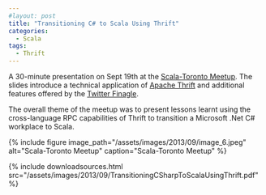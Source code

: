 ```yaml
---
#layout: post
title: "Transitioning C# to Scala Using Thrift"
categories:
  - Scala
tags:
  - Thrift
---
```


A 30-minute presentation on Sept 19th at the [Scala-Toronto Meetup](http://www.meetup.com/Scala/Toronto-CA/). The
slides introduce a technical application of [Apache Thrift](http://thrift.apache.org/) and additional features offered by
the [Twitter Finagle](http://twitter.github.io/finagle/).

The overall theme of the meetup was to present lessons learnt using the cross-language RPC capabilities of Thrift to
transition a Microsoft .Net C# workplace to Scala.

{%
    include figure image_path="/assets/images/2013/09/image_6.jpeg"
    alt="Scala-Toronto Meetup"
    caption="Scala-Toronto Meetup"
%}

{%
    include downloadsources.html
    src="/assets/images/2013/09/TransitioningCSharpToScalaUsingThrift.pdf"
%}